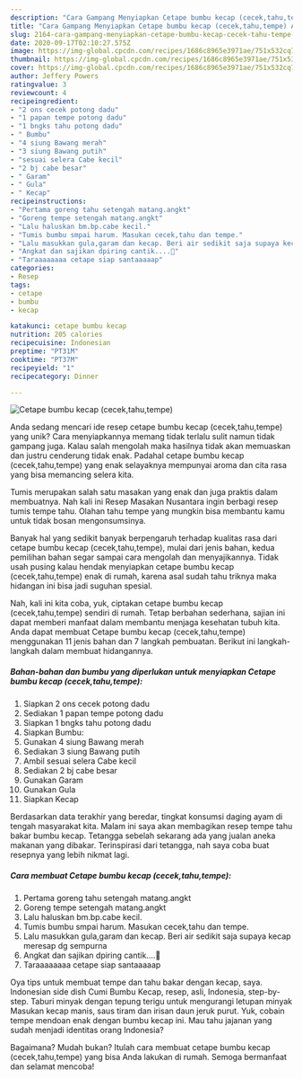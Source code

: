 ```yaml
---
description: "Cara Gampang Menyiapkan Cetape bumbu kecap (cecek,tahu,tempe) Anti Gagal"
title: "Cara Gampang Menyiapkan Cetape bumbu kecap (cecek,tahu,tempe) Anti Gagal"
slug: 2164-cara-gampang-menyiapkan-cetape-bumbu-kecap-cecek-tahu-tempe-anti-gagal
date: 2020-09-17T02:10:27.575Z
image: https://img-global.cpcdn.com/recipes/1686c8965e3971ae/751x532cq70/cetape-bumbu-kecap-cecektahutempe-foto-resep-utama.jpg
thumbnail: https://img-global.cpcdn.com/recipes/1686c8965e3971ae/751x532cq70/cetape-bumbu-kecap-cecektahutempe-foto-resep-utama.jpg
cover: https://img-global.cpcdn.com/recipes/1686c8965e3971ae/751x532cq70/cetape-bumbu-kecap-cecektahutempe-foto-resep-utama.jpg
author: Jeffery Powers
ratingvalue: 3
reviewcount: 4
recipeingredient:
- "2 ons cecek potong dadu"
- "1 papan tempe potong dadu"
- "1 bngks tahu potong dadu"
- " Bumbu"
- "4 siung Bawang merah"
- "3 siung Bawang putih"
- "sesuai selera Cabe kecil"
- "2 bj cabe besar"
- " Garam"
- " Gula"
- " Kecap"
recipeinstructions:
- "Pertama goreng tahu setengah matang.angkt"
- "Goreng tempe setengah matang.angkt"
- "Lalu haluskan bm.bp.cabe kecil."
- "Tumis bumbu smpai harum. Masukan cecek,tahu dan tempe."
- "Lalu masukkan gula,garam dan kecap. Beri air sedikit saja supaya kecap meresap dg sempurna"
- "Angkat dan sajikan dpiring cantik....🍜"
- "Taraaaaaaaa cetape siap santaaaaap"
categories:
- Resep
tags:
- cetape
- bumbu
- kecap

katakunci: cetape bumbu kecap 
nutrition: 205 calories
recipecuisine: Indonesian
preptime: "PT31M"
cooktime: "PT37M"
recipeyield: "1"
recipecategory: Dinner

---
```



![Cetape bumbu kecap (cecek,tahu,tempe)](https://img-global.cpcdn.com/recipes/1686c8965e3971ae/751x532cq70/cetape-bumbu-kecap-cecektahutempe-foto-resep-utama.jpg)

Anda sedang mencari ide resep cetape bumbu kecap (cecek,tahu,tempe) yang unik? Cara menyiapkannya memang tidak terlalu sulit namun tidak gampang juga. Kalau salah mengolah maka hasilnya tidak akan memuaskan dan justru cenderung tidak enak. Padahal cetape bumbu kecap (cecek,tahu,tempe) yang enak selayaknya mempunyai aroma dan cita rasa yang bisa memancing selera kita.

Tumis merupakan salah satu masakan yang enak dan juga praktis dalam membuatnya. Nah kali ini Resep Masakan Nusantara ingin berbagi resep tumis tempe tahu. Olahan tahu tempe yang mungkin bisa membantu kamu untuk tidak bosan mengonsumsinya.

Banyak hal yang sedikit banyak berpengaruh terhadap kualitas rasa dari cetape bumbu kecap (cecek,tahu,tempe), mulai dari jenis bahan, kedua pemilihan bahan segar sampai cara mengolah dan menyajikannya. Tidak usah pusing kalau hendak menyiapkan cetape bumbu kecap (cecek,tahu,tempe) enak di rumah, karena asal sudah tahu triknya maka hidangan ini bisa jadi suguhan spesial.


Nah, kali ini kita coba, yuk, ciptakan cetape bumbu kecap (cecek,tahu,tempe) sendiri di rumah. Tetap berbahan sederhana, sajian ini dapat memberi manfaat dalam membantu menjaga kesehatan tubuh kita. Anda dapat membuat Cetape bumbu kecap (cecek,tahu,tempe) menggunakan 11 jenis bahan dan 7 langkah pembuatan. Berikut ini langkah-langkah dalam membuat hidangannya.

<!--inarticleads1-->

##### Bahan-bahan dan bumbu yang diperlukan untuk menyiapkan Cetape bumbu kecap (cecek,tahu,tempe):

1. Siapkan 2 ons cecek potong dadu
1. Sediakan 1 papan tempe potong dadu
1. Siapkan 1 bngks tahu potong dadu
1. Siapkan  Bumbu:
1. Gunakan 4 siung Bawang merah
1. Sediakan 3 siung Bawang putih
1. Ambil sesuai selera Cabe kecil
1. Sediakan 2 bj cabe besar
1. Gunakan  Garam
1. Gunakan  Gula
1. Siapkan  Kecap


Berdasarkan data terakhir yang beredar, tingkat konsumsi daging ayam di tengah masyarakat kita. Malam ini saya akan membagikan resep tempe tahu bakar bumbu kecap. Tetangga sebelah sekarang ada yang jualan aneka makanan yang dibakar. Terinspirasi dari tetangga, nah saya coba buat resepnya yang lebih nikmat lagi. 

<!--inarticleads2-->

##### Cara membuat Cetape bumbu kecap (cecek,tahu,tempe):

1. Pertama goreng tahu setengah matang.angkt
1. Goreng tempe setengah matang.angkt
1. Lalu haluskan bm.bp.cabe kecil.
1. Tumis bumbu smpai harum. Masukan cecek,tahu dan tempe.
1. Lalu masukkan gula,garam dan kecap. Beri air sedikit saja supaya kecap meresap dg sempurna
1. Angkat dan sajikan dpiring cantik....🍜
1. Taraaaaaaaa cetape siap santaaaaap


Oya tips untuk membuat tempe dan tahu bakar dengan kecap, saya. Indonesian side dish Cumi Bumbu Kecap, resep, asli, Indonesia, step-by-step. Taburi minyak dengan tepung terigu untuk mengurangi letupan minyak Masukan kecap manis, saus tiram dan irisan daun jeruk purut. Yuk, cobain tempe mendoan enak dengan bumbu kecap ini. Mau tahu jajanan yang sudah menjadi identitas orang Indonesia? 

Bagaimana? Mudah bukan? Itulah cara membuat cetape bumbu kecap (cecek,tahu,tempe) yang bisa Anda lakukan di rumah. Semoga bermanfaat dan selamat mencoba!
